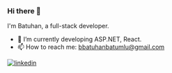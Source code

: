 ### Hi there 👋

I'm Batuhan, a full-stack developer.

- 🌱 I’m currently developing ASP.NET, React. 
- 📫 How to reach me: bbatuhanbatumlu@gmail.com


[![linkedin](https://img.shields.io/badge/Linkedin-000000?style=for-the-badge&logo=Linkedin&logoColor=white)](https://www.linkedin.com/in/batuhan-batumlu/)
